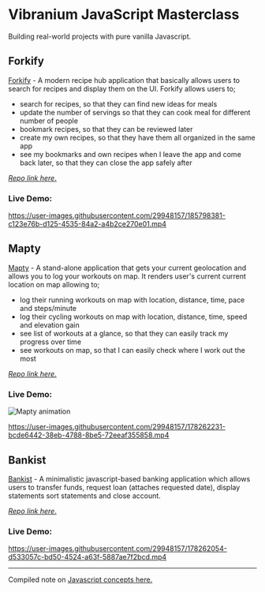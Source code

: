 # Vibranium JavaScript Masterclass
Building real-world projects with pure vanilla Javascript.

## Forkify
[Forkify](https://github.com/pkErbynn/vibraniumJS/tree/main/11-ForkifyApp_Building-a-Modern-Application) - A modern recipe hub application that basically allows users to search for recipes and display them on the UI.
Forkify allows users to;
- search for recipes, so that they can find new ideas for meals
- update the number of servings so that they can cook meal for different number of people
- bookmark recipes, so that they can be reviewed later
- create my own recipes, so that they have them all organized in the same app
- see my bookmarks and own recipes when I leave the app and come back later, so that they can close the app safely after


[<u>_Repo link here_</u>.](https://github.com/pkErbynn/vibraniumJS/tree/main/11-ForkifyApp_Building-a-Modern-Application)
### Live Demo:



https://user-images.githubusercontent.com/29948157/185798381-c123e76b-d125-4535-84a2-a4b2ce270e01.mp4



## Mapty
[Mapty](https://github.com/pkErbynn/vibraniumJS/tree/main/8-Mapty-OOP-Geolocation) - A stand-alone application that gets your current geolocation and allows you to log your workouts on map. It renders user's current current location on map allowing to;
- log their running workouts on map with location, distance, time, pace and steps/minute
- log their cycling workouts on map with location, distance, time, speed and elevation gain
- see list of workouts at a glance, so that they can easily track my progress over time
- see workouts on map, so that I can easily check where I work out the most

[<u>_Repo link here._</u>](https://github.com/pkErbynn/vibraniumJS/tree/main/8-Mapty-OOP-Geolocation)

### Live Demo:
![Mapty animation](https://j.gifs.com/pZqpqN.gif)

https://user-images.githubusercontent.com/29948157/178262231-bcde6442-38eb-4788-8be5-72eeaf355858.mp4

## Bankist
[Bankist](https://github.com/pkErbynn/vibraniumJS/tree/main/5-Numbers-Dates-Internationaling-Timers-Bankist) - A minimalistic javascript-based banking application which allows users to transfer funds, request loan (attaches requested date), display statements
sort statements and close account.

[<u>_Repo link here_</u>.](https://github.com/pkErbynn/vibraniumJS/tree/main/5-Numbers-Dates-Internationaling-Timers-Bankist)
### Live Demo:
https://user-images.githubusercontent.com/29948157/178262054-d533057c-bd50-4524-a63f-5887ae7f2bcd.mp4



---
Compiled note on [<u>Javascript concepts here</u>.](./note.md)
